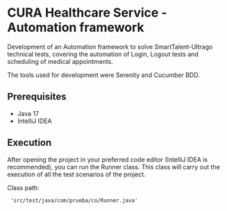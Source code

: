 
# CURA Healthcare Service - Automation framework

Development of an Automation framework to solve SmartTalent-Ultrago technical tests, covering the automation of Login, Logout tests and scheduling of medical appointments.

The tools used for development were Serenity and Cucumber BDD.
## Prerequisites

- Java 17
- IntelliJ IDEA
## Execution

After opening the project in your preferred code editor (IntelliJ IDEA is recommended), you can run the Runner class. This class will carry out the execution of all the test scenarios of the project.

Class path:
```
 'src/test/java/com/prueba/co/Runner.java'
```

